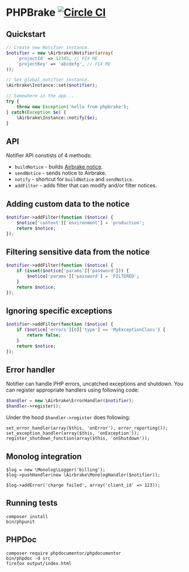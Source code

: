 # PHPBrake [![Circle CI](https://circleci.com/gh/airbrake/phpbrake.svg?style=svg)](https://circleci.com/gh/airbrake/phpbrake)

## Quickstart

```php
// Create new Notifier instance.
$notifier = new \Airbrake\Notifier(array(
    'projectId' => 12345, // FIX ME
    'projectKey' => 'abcdefg', // FIX ME
));

// Set global notifier instance.
\Airbrake\Instance::set($notifier);

// Somewhere in the app...
try {
    throw new Exception('hello from phpbrake');
} catch(Exception $e) {
    \Airbrake\Instance::notify($e);
}
```

## API

Notifier API constists of 4 methods:
- `buildNotice` - builds [Airbrake notice](https://airbrake.io/docs/#create-notice-v3).
- `sendNotice` - sends notice to Airbrake.
- `notify` - shortcut for `buildNotice` and `sendNotice`.
- `addFilter` - adds filter that can modify and/or filter notices.

## Adding custom data to the notice

```php
$notifier->addFilter(function ($notice) {
    $notice['context']['environment'] = 'production';
    return $notice;
});
```

## Filtering sensitive data from the notice

```php
$notifier->addFilter(function ($notice) {
    if (isset($notice['params']['password'])) {
        $notice['params']['password'] = 'FILTERED';
    }
    return $notice;
});
```

## Ignoring specific exceptions

```php
$notifier->addFilter(function ($notice) {
    if ($notice['errors'][0]['type'] == 'MyExceptionClass') {
        return false;
    }
    return $notice;
});
```

## Error handler

Notifier can handle PHP errors, uncatched exceptions and shutdown. You can register appropriate handlers using following code:

```php
$handler = new \Airbrake\ErrorHandler($notifier);
$handler->register();
```

Under the hood `$handler->register` does following:

```
set_error_handler(array($this, 'onError'), error_reporting());
set_exception_handler(array($this, 'onException'));
register_shutdown_function(array($this, 'onShutdown'));
```

## Monolog integration

```
$log = new \Monolog\Logger('billing');
$log->pushHandler(new \Airbrake\MonologHandler($notifier));

$log->addError('charge failed', array('client_id' => 123));
```

## Running tests

    composer install
    bin/phpunit

## PHPDoc

    composer require phpdocumentor/phpdocumentor
    bin/phpdoc -d src
    firefox output/index.html

